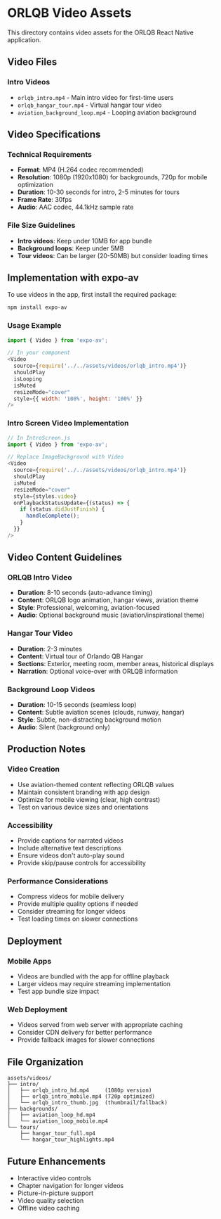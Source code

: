 # ORLQB Video Assets

This directory contains video assets for the ORLQB React Native application.

## Video Files

### Intro Videos
- `orlqb_intro.mp4` - Main intro video for first-time users
- `orlqb_hangar_tour.mp4` - Virtual hangar tour video
- `aviation_background_loop.mp4` - Looping aviation background

## Video Specifications

### Technical Requirements
- **Format**: MP4 (H.264 codec recommended)
- **Resolution**: 1080p (1920x1080) for backgrounds, 720p for mobile optimization
- **Duration**: 10-30 seconds for intro, 2-5 minutes for tours
- **Frame Rate**: 30fps
- **Audio**: AAC codec, 44.1kHz sample rate

### File Size Guidelines
- **Intro videos**: Keep under 10MB for app bundle
- **Background loops**: Keep under 5MB
- **Tour videos**: Can be larger (20-50MB) but consider loading times

## Implementation with expo-av

To use videos in the app, first install the required package:
```bash
npm install expo-av
```

### Usage Example
```javascript
import { Video } from 'expo-av';

// In your component
<Video
  source={require('../../assets/videos/orlqb_intro.mp4')}
  shouldPlay
  isLooping
  isMuted
  resizeMode="cover"
  style={{ width: '100%', height: '100%' }}
/>
```

### Intro Screen Video Implementation
```javascript
// In IntroScreen.js
import { Video } from 'expo-av';

// Replace ImageBackground with Video
<Video
  source={require('../../assets/videos/orlqb_intro.mp4')}
  shouldPlay
  isMuted
  resizeMode="cover"
  style={styles.video}
  onPlaybackStatusUpdate={(status) => {
    if (status.didJustFinish) {
      handleComplete();
    }
  }}
/>
```

## Video Content Guidelines

### ORLQB Intro Video
- **Duration**: 8-10 seconds (auto-advance timing)
- **Content**: ORLQB logo animation, hangar views, aviation theme
- **Style**: Professional, welcoming, aviation-focused
- **Audio**: Optional background music (aviation/inspirational theme)

### Hangar Tour Video
- **Duration**: 2-3 minutes
- **Content**: Virtual tour of Orlando QB Hangar
- **Sections**: Exterior, meeting room, member areas, historical displays
- **Narration**: Optional voice-over with ORLQB information

### Background Loop Videos
- **Duration**: 10-15 seconds (seamless loop)
- **Content**: Subtle aviation scenes (clouds, runway, hangar)
- **Style**: Subtle, non-distracting background motion
- **Audio**: Silent (background only)

## Production Notes

### Video Creation
- Use aviation-themed content reflecting ORLQB values
- Maintain consistent branding with app design
- Optimize for mobile viewing (clear, high contrast)
- Test on various device sizes and orientations

### Accessibility
- Provide captions for narrated videos
- Include alternative text descriptions
- Ensure videos don't auto-play sound
- Provide skip/pause controls for accessibility

### Performance Considerations
- Compress videos for mobile delivery
- Provide multiple quality options if needed
- Consider streaming for longer videos
- Test loading times on slower connections

## Deployment

### Mobile Apps
- Videos are bundled with the app for offline playback
- Larger videos may require streaming implementation
- Test app bundle size impact

### Web Deployment
- Videos served from web server with appropriate caching
- Consider CDN delivery for better performance
- Provide fallback images for slower connections

## File Organization

```
assets/videos/
├── intro/
│   ├── orlqb_intro_hd.mp4     (1080p version)
│   ├── orlqb_intro_mobile.mp4 (720p optimized)
│   └── orlqb_intro_thumb.jpg  (thumbnail/fallback)
├── backgrounds/
│   ├── aviation_loop_hd.mp4
│   └── aviation_loop_mobile.mp4
└── tours/
    ├── hangar_tour_full.mp4
    └── hangar_tour_highlights.mp4
```

## Future Enhancements
- Interactive video controls
- Chapter navigation for longer videos
- Picture-in-picture support
- Video quality selection
- Offline video caching